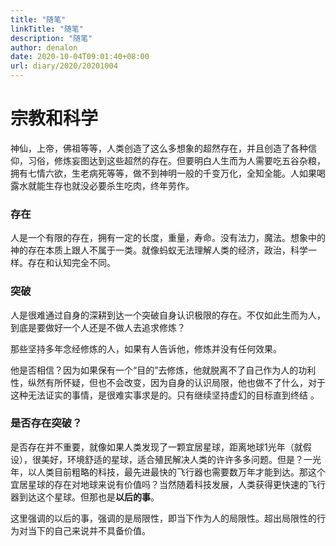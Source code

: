 ```yaml
---
title: "随笔"
linkTitle: "随笔"
description: "随笔"
author: denalon
date: 2020-10-04T09:01:40+08:00
url: diary/2020/20201004
---
```


# 宗教和科学

神仙，上帝，佛祖等等，人类创造了这么多想象的超然存在，并且创造了各种信仰，习俗，修炼妄图达到这些超然的存在。但要明白人生而为人需要吃五谷杂粮，拥有七情六欲，生老病死等等，做不到神明一般的千变万化，全知全能。人如果喝露水就能生存也就没必要杀生吃肉，终年劳作。

### 存在

人是一个有限的存在，拥有一定的长度，重量，寿命。没有法力，魔法。想象中的神的存在本质上跟人不属于一类。就像蚂蚁无法理解人类的经济，政治，科学一样。存在和认知完全不同。

### 突破

人是很难通过自身的深耕到达一个突破自身认识极限的存在。不仅如此生而为人，到底是要做好一个人还是不做人去追求修炼？

那些坚持多年念经修炼的人，如果有人告诉他，修炼并没有任何效果。

他是否相信？因为如果保有一个“目的”去修炼，他就脱离不了自己作为人的功利性，纵然有所怀疑，但也不会改变，因为自身的认识局限，他也做不了什么，对于这种无法证实的事情，是很难实事求是的。只有继续坚持虚幻的目标直到终结 。

### 是否存在突破？

是否存在并不重要，就像如果人类发现了一颗宜居星球，距离地球1光年（就假设），很美好，环境舒适的星球，适合殖民解决人类的许许多多问题。但是？一光年，以人类目前粗略的科技，最先进最快的飞行器也需要数万年才能到达。那这个宜居星球的存在对地球来说有价值吗？当然随着科技发展，人类获得更快速的飞行器到达这个星球。但那也是**以后的事**。

这里强调的以后的事，强调的是局限性，即当下作为人的局限性。超出局限性的行为对当下的自己来说并不具备价值。


